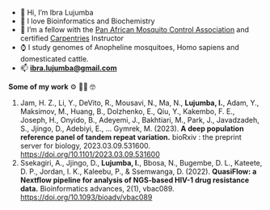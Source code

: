 - 👋 Hi, I’m Ibra Lujumba
- 🖤 I love Bioinformatics and Biochemistry
- 👷 I’m a fellow with the [Pan African Mosquito Control Association](https://www.pamca.org/en) and certified [Carpentries](https://carpentries.org/) Instructor
- ⌚️ I study genomes of Anopheline mosquitoes, Homo sapiens and domesticated cattle.
- 📫 **ibra.lujumba@gmail.com**


**Some of my work** ⚙ 👨‍💻 🤓

1. Jam, H. Z., Li, Y., DeVito, R., Mousavi, N., Ma, N., **Lujumba, I.**, Adam, Y., Maksimov, M., Huang, B., Dolzhenko, E., Qiu, Y., Kakembo, F. E., Joseph, H., Onyido, B., Adeyemi, J., Bakhtiari, M., Park, J., Javadzadeh, S., Jjingo, D., Adebiyi, E., … Gymrek, M. (2023). **A deep population reference panel of tandem repeat variation.** bioRxiv : the preprint server for biology, 2023.03.09.531600. https://doi.org/10.1101/2023.03.09.531600
2. Ssekagiri, A., Jjingo, D., **Lujumba, I.**, Bbosa, N., Bugembe, D. L., Kateete, D. P., Jordan, I. K., Kaleebu, P., & Ssemwanga, D. (2022). **QuasiFlow: a Nextflow pipeline for analysis of NGS-based HIV-1 drug resistance data.** Bioinformatics advances, 2(1), vbac089. https://doi.org/10.1093/bioadv/vbac089


<!---
harbi811/harbi811 is a ✨ special ✨ repository because its `README.md` (this file) appears on your GitHub profile.
You can click the Preview link to take a look at your changes.
--->
